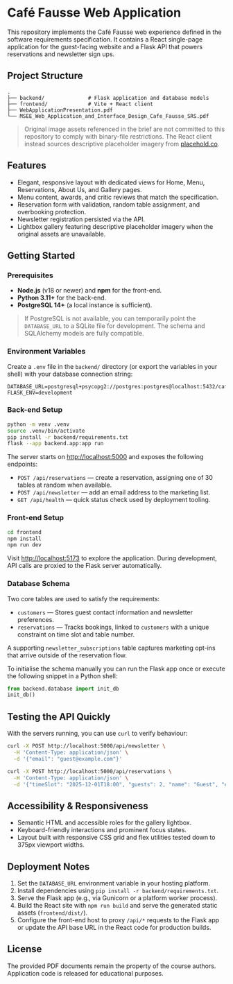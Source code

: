 # Café Fausse Web Application

This repository implements the Café Fausse web experience defined in the software requirements specification. It contains a React single-page application for the guest-facing website and a Flask API that powers reservations and newsletter sign ups.

## Project Structure

```
.
├── backend/              # Flask application and database models
├── frontend/             # Vite + React client
├── WebApplicationPresentation.pdf
└── MSEE_Web_Application_and_Interface_Design_Cafe_Fausse_SRS.pdf
```

> Original image assets referenced in the brief are not committed to this repository to comply with binary-file restrictions. The
> React client instead sources descriptive placeholder imagery from [placehold.co](https://placehold.co/).

## Features

- Elegant, responsive layout with dedicated views for Home, Menu, Reservations, About Us, and Gallery pages.
- Menu content, awards, and critic reviews that match the specification.
- Reservation form with validation, random table assignment, and overbooking protection.
- Newsletter registration persisted via the API.
- Lightbox gallery featuring descriptive placeholder imagery when the original assets are unavailable.

## Getting Started

### Prerequisites

- **Node.js** (v18 or newer) and **npm** for the front-end.
- **Python 3.11+** for the back-end.
- **PostgreSQL 14+** (a local instance is sufficient).

> If PostgreSQL is not available, you can temporarily point the `DATABASE_URL` to a SQLite file for development. The schema and SQLAlchemy models are fully compatible.

### Environment Variables

Create a `.env` file in the `backend/` directory (or export the variables in your shell) with your database connection string:

```
DATABASE_URL=postgresql+psycopg2://postgres:postgres@localhost:5432/cafe_fausse
FLASK_ENV=development
```

### Back-end Setup

```bash
python -m venv .venv
source .venv/bin/activate
pip install -r backend/requirements.txt
flask --app backend.app:app run
```

The server starts on [http://localhost:5000](http://localhost:5000) and exposes the following endpoints:

- `POST /api/reservations` — create a reservation, assigning one of 30 tables at random when available.
- `POST /api/newsletter` — add an email address to the marketing list.
- `GET /api/health` — quick status check used by deployment tooling.

### Front-end Setup

```bash
cd frontend
npm install
npm run dev
```

Visit [http://localhost:5173](http://localhost:5173) to explore the application. During development, API calls are proxied to the Flask server automatically.

### Database Schema

Two core tables are used to satisfy the requirements:

- `customers` — Stores guest contact information and newsletter preferences.
- `reservations` — Tracks bookings, linked to `customers` with a unique constraint on time slot and table number.

A supporting `newsletter_subscriptions` table captures marketing opt-ins that arrive outside of the reservation flow.

To initialise the schema manually you can run the Flask app once or execute the following snippet in a Python shell:

```python
from backend.database import init_db
init_db()
```

## Testing the API Quickly

With the servers running, you can use `curl` to verify behaviour:

```bash
curl -X POST http://localhost:5000/api/newsletter \
  -H 'Content-Type: application/json' \
  -d '{"email": "guest@example.com"}'

curl -X POST http://localhost:5000/api/reservations \
  -H 'Content-Type: application/json' \
  -d '{"timeSlot": "2025-12-01T18:00", "guests": 2, "name": "Guest", "email": "guest@example.com"}'
```

## Accessibility & Responsiveness

- Semantic HTML and accessible roles for the gallery lightbox.
- Keyboard-friendly interactions and prominent focus states.
- Layout built with responsive CSS grid and flex utilities tested down to 375px viewport widths.

## Deployment Notes

1. Set the `DATABASE_URL` environment variable in your hosting platform.
2. Install dependencies using `pip install -r backend/requirements.txt`.
3. Serve the Flask app (e.g., via Gunicorn or a platform worker process).
4. Build the React site with `npm run build` and serve the generated static assets (`frontend/dist/`).
5. Configure the front-end host to proxy `/api/*` requests to the Flask app or update the API base URL in the React code for production builds.

## License

The provided PDF documents remain the property of the course authors. Application code is released for educational purposes.
